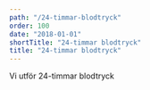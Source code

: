 ```yaml
---
path: "/24-timmar-blodtryck"
order: 100
date: "2018-01-01"
shortTitle: "24-timmar blodtryck"
title: "24-timmar blodtryck"
---
```


Vi utför 24-timmar blodtryck
